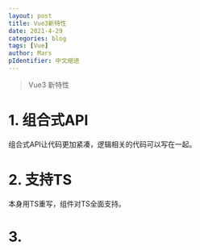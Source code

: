 ```yaml
---
layout: post
title: Vue3新特性
date: 2021-4-29
categories: blog
tags: [Vue]
author: Mars
pIdentifier: 中文缩进
---
```


> Vue3 新特性

# 1. 组合式API

组合式API让代码更加紧凑，逻辑相关的代码可以写在一起。

# 2. 支持TS

本身用TS重写，组件对TS全面支持。

# 3. 
